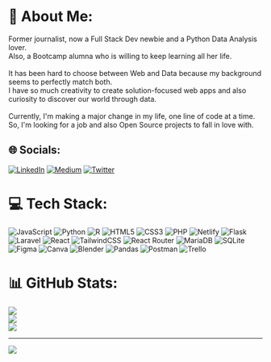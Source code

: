 # 💫 About Me:
Former journalist, now a Full Stack Dev newbie and a Python Data Analysis lover. <br>Also, a Bootcamp alumna who is willing to keep learning all her life.<br><br>It has been hard to choose between Web and Data because my background seems to perfectly match both.<br>I have so much creativity to create solution-focused web apps and also curiosity to discover our world through data. <br><br>Currently, I'm making a major change in my life, one line of code at a time. So, I'm looking for a job and also Open Source projects to fall in love with.


## 🌐 Socials:
[![LinkedIn](https://img.shields.io/badge/LinkedIn-%230077B5.svg?logo=linkedin&logoColor=white)](https://linkedin.com/in/https://www.linkedin.com/in/gabriela-m-fernandez-mendez/) [![Medium](https://img.shields.io/badge/Medium-12100E?logo=medium&logoColor=white)](https://medium.com/@gabyfdez90) [![Twitter](https://img.shields.io/badge/Twitter-%231DA1F2.svg?logo=Twitter&logoColor=white)](https://twitter.com/gabyfdez90) 

# 💻 Tech Stack:
![JavaScript](https://img.shields.io/badge/javascript-%23323330.svg?style=flat&logo=javascript&logoColor=%23F7DF1E) ![Python](https://img.shields.io/badge/python-3670A0?style=flat&logo=python&logoColor=ffdd54) ![R](https://img.shields.io/badge/r-%23276DC3.svg?style=flat&logo=r&logoColor=white) ![HTML5](https://img.shields.io/badge/html5-%23E34F26.svg?style=flat&logo=html5&logoColor=white) ![CSS3](https://img.shields.io/badge/css3-%231572B6.svg?style=flat&logo=css3&logoColor=white) ![PHP](https://img.shields.io/badge/php-%23777BB4.svg?style=flat&logo=php&logoColor=white) ![Netlify](https://img.shields.io/badge/netlify-%23000000.svg?style=flat&logo=netlify&logoColor=#00C7B7) ![Flask](https://img.shields.io/badge/flask-%23000.svg?style=flat&logo=flask&logoColor=white) ![Laravel](https://img.shields.io/badge/laravel-%23FF2D20.svg?style=flat&logo=laravel&logoColor=white) ![React](https://img.shields.io/badge/react-%2320232a.svg?style=flat&logo=react&logoColor=%2361DAFB) ![TailwindCSS](https://img.shields.io/badge/tailwindcss-%2338B2AC.svg?style=flat&logo=tailwind-css&logoColor=white) ![React Router](https://img.shields.io/badge/React_Router-CA4245?style=flat&logo=react-router&logoColor=white) ![MariaDB](https://img.shields.io/badge/MariaDB-003545?style=flat&logo=mariadb&logoColor=white) ![SQLite](https://img.shields.io/badge/sqlite-%2307405e.svg?style=flat&logo=sqlite&logoColor=white) 	![Figma](https://img.shields.io/badge/figma-%23F24E1E.svg?style=flat&logo=figma&logoColor=white) ![Canva](https://img.shields.io/badge/Canva-%2300C4CC.svg?style=flat&logo=Canva&logoColor=white) ![Blender](https://img.shields.io/badge/blender-%23F5792A.svg?style=flat&logo=blender&logoColor=white) ![Pandas](https://img.shields.io/badge/pandas-%23150458.svg?style=flat&logo=pandas&logoColor=white) ![Postman](https://img.shields.io/badge/Postman-FF6C37?style=flat&logo=postman&logoColor=white) ![Trello](https://img.shields.io/badge/Trello-%23026AA7.svg?style=flat&logo=Trello&logoColor=white)
# 📊 GitHub Stats:
![](https://github-readme-stats.vercel.app/api?username=gabyfdez90&theme=dark&hide_border=false&include_all_commits=false&count_private=false)<br/>
![](https://github-readme-streak-stats.herokuapp.com/?user=gabyfdez90&theme=dark&hide_border=false)<br/>
![](https://github-readme-stats.vercel.app/api/top-langs/?username=gabyfdez90&theme=dark&hide_border=false&include_all_commits=false&count_private=false&layout=compact&hide=css)

---
[![](https://visitcount.itsvg.in/api?id=gabyfdez90&icon=0&color=1)](https://visitcount.itsvg.in)

<!-- Proudly created with GPRM ( https://gprm.itsvg.in ) -->

